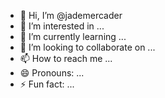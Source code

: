 - 👋 Hi, I’m @jademercader
- 👀 I’m interested in ...
- 🌱 I’m currently learning ...
- 💞️ I’m looking to collaborate on ...
- 📫 How to reach me ...
- 😄 Pronouns: ...
- ⚡ Fun fact: ...

<!---
jademercader/jademercader is a ✨ special ✨ repository because its `README.md` (this file) appears on your GitHub profile.
You can click the Preview link to take a look at your changes.
--->
